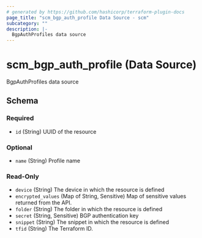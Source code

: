 ```yaml
---
# generated by https://github.com/hashicorp/terraform-plugin-docs
page_title: "scm_bgp_auth_profile Data Source - scm"
subcategory: ""
description: |-
  BgpAuthProfiles data source
---
```


# scm_bgp_auth_profile (Data Source)

BgpAuthProfiles data source



<!-- schema generated by tfplugindocs -->
## Schema

### Required

- `id` (String) UUID of the resource

### Optional

- `name` (String) Profile name

### Read-Only

- `device` (String) The device in which the resource is defined
- `encrypted_values` (Map of String, Sensitive) Map of sensitive values returned from the API.
- `folder` (String) The folder in which the resource is defined
- `secret` (String, Sensitive) BGP authentication key
- `snippet` (String) The snippet in which the resource is defined
- `tfid` (String) The Terraform ID.
